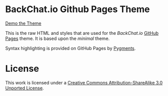 # BackChat.io Github Pages Theme

[Demo the Theme](http://backchatio.github.com/github-pages-doc-theme/)

This is the raw HTML and styles that are used for the *BackChat.io* [GitHub Pages](http://pages.github.com/) theme. It is based upon the *minimal* theme.

Syntax highlighting is provided on GitHub Pages by [Pygments](http://pygments.org).

# License

This work is licensed under a [Creative Commons Attribution-ShareAlike 3.0 Unported License](http://creativecommons.org/licenses/by-sa/3.0/).
